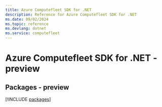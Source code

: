 ```yaml
---
title: Azure Computefleet SDK for .NET
description: Reference for Azure Computefleet SDK for .NET
ms.date: 09/02/2024
ms.topic: reference
ms.devlang: dotnet
ms.service: computefleet
---
```

# Azure Computefleet SDK for .NET - preview
## Packages - preview
[!INCLUDE [packages](computefleet-index.md)]